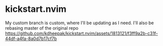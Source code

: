 # kickstart.nvim

My custom branch is custom, where I'll be updating as I need. I'll also be rebasing master of the original repo
https://github.com/kdheepak/kickstart.nvim/assets/1813121/f3ff9a2b-c31f-44df-a4fa-8a0d7b17cf7b
